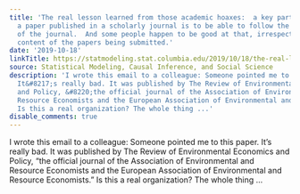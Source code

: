 ```yaml
---
title: 'The real lesson learned from those academic hoaxes:  a key part of getting
  a paper published in a scholarly journal is to be able to follow the conventions
  of the journal.  And some people happen to be good at that, irrespective of the
  content of the papers being submitted.'
date: '2019-10-18'
linkTitle: https://statmodeling.stat.columbia.edu/2019/10/18/the-real-lesson-learned-from-those-academic-hoaxes-a-key-part-of-getting-a-paper-published-in-a-scholarly-journal-is-to-be-able-to-follow-the-conventions-of-the-journal-and-some-people-happen-to-b/
source: Statistical Modeling, Causal Inference, and Social Science
description: 'I wrote this email to a colleague: Someone pointed me to this paper.
  It&#8217;s really bad. It was published by The Review of Environmental Economics
  and Policy, &#8220;the official journal of the Association of Environmental and
  Resource Economists and the European Association of Environmental and Resource Economists.&#8221;
  Is this a real organization? The whole thing ...'
disable_comments: true
---
```

I wrote this email to a colleague: Someone pointed me to this paper. It&#8217;s really bad. It was published by The Review of Environmental Economics and Policy, &#8220;the official journal of the Association of Environmental and Resource Economists and the European Association of Environmental and Resource Economists.&#8221; Is this a real organization? The whole thing ...